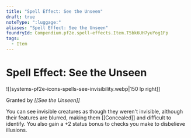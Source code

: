 ```yaml
---
title: "Spell Effect: See the Unseen"
draft: true
noteType: ":luggage:"
aliases: "Spell Effect: See the Unseen"
foundryId: Compendium.pf2e.spell-effects.Item.T5bk6UH7yuYog1Fp
tags:
  - Item
---
```


# Spell Effect: See the Unseen
![[systems-pf2e-icons-spells-see-invisibility.webp|150 lp right]]

Granted by _[[See the Unseen]]_

You can see invisible creatures as though they weren't invisible, although their features are blurred, making them [[Concealed]] and difficult to identify. You also gain a +2 status bonus to checks you make to disbelieve illusions.
